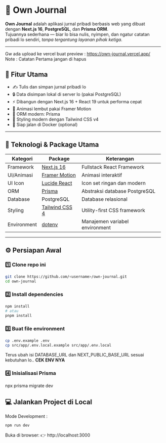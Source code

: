 # 🧠 Own Journal

**Own Journal** adalah aplikasi jurnal pribadi berbasis web yang dibuat dengan **Next.js 16**, **PostgreSQL**, dan **Prisma ORM**.  
Tujuannya sederhana — biar lo bisa nulis, nyimpen, dan ngatur catatan pribadi lo sendiri, *tanpa tergantung layanan pihak ketiga.*

---

Gw ada upload ke vercel buat preview : https://own-journal.vercel.app/
Note : Catatan Pertama jangan di hapus

## 🚀 Fitur Utama
- ✍️ Tulis dan simpan jurnal pribadi lo
- 🔒 Data disimpan lokal di server lo (pakai PostgreSQL)
- ⚡ Dibangun dengan Next.js 16 + React 19 untuk performa cepat
- 🎨 Animasi lembut pakai Framer Motion
- 🧩 ORM modern: Prisma
- 🌈 Styling modern dengan Tailwind CSS v4
- 🐳 Siap jalan di Docker (optional)

---

## 🧰 Teknologi & Package Utama

| Kategori | Package | Keterangan |
|-----------|----------|------------|
| Framework | [Next.js 16](https://nextjs.org) | Fullstack React Framework |
| UI/Animasi | [Framer Motion](https://www.framer.com/motion/) | Animasi interaktif |
| UI Icon | [Lucide React](https://lucide.dev) | Icon set ringan dan modern |
| ORM | [Prisma](https://www.prisma.io) | Abstraksi database PostgreSQL |
| Database | PostgreSQL | Database relasional |
| Styling | [Tailwind CSS 4](https://tailwindcss.com) | Utility-first CSS framework |
| Environment | [dotenv](https://www.npmjs.com/package/dotenv) | Manajemen variabel environment |

---

## ⚙️ Persiapan Awal

### 1️⃣ Clone repo ini
```bash
git clone https://github.com/<username>/own-journal.git
cd own-journal
```

### 2️⃣ Install dependencies
```bash
npm install
# atau
pnpm install
```

### 3️⃣ Buat file environment
```bash
cp .env.example .env
cp src/app/.env.local.example src/app/.env.local
```
Terus ubah isi DATABASE_URL dan NEXT_PUBLIC_BASE_URL sesuai kebutuhan lo.. **CEK ENV NYA**

### 4️⃣ Inisialisasi Prisma
npx prisma migrate dev

## 💻 Jalankan Project di Local
Mode Development :
```bash
npm run dev
```
Buka di browser: 👉 http://localhost:3000
